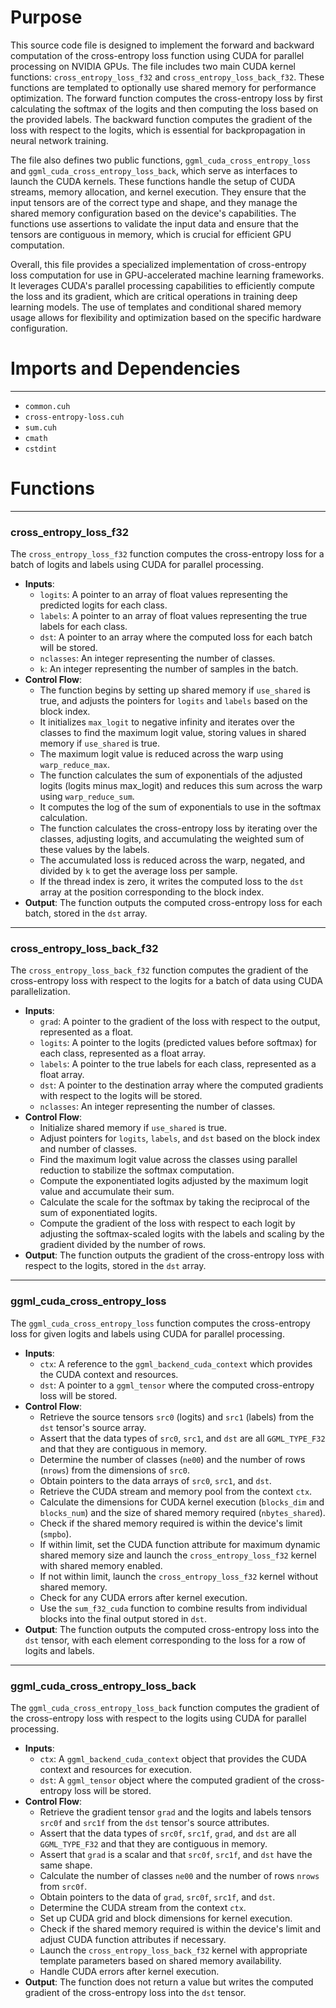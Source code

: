 # Purpose
This source code file is designed to implement the forward and backward computation of the cross-entropy loss function using CUDA for parallel processing on NVIDIA GPUs. The file includes two main CUDA kernel functions: `cross_entropy_loss_f32` and `cross_entropy_loss_back_f32`. These functions are templated to optionally use shared memory for performance optimization. The forward function computes the cross-entropy loss by first calculating the softmax of the logits and then computing the loss based on the provided labels. The backward function computes the gradient of the loss with respect to the logits, which is essential for backpropagation in neural network training.

The file also defines two public functions, `ggml_cuda_cross_entropy_loss` and `ggml_cuda_cross_entropy_loss_back`, which serve as interfaces to launch the CUDA kernels. These functions handle the setup of CUDA streams, memory allocation, and kernel execution. They ensure that the input tensors are of the correct type and shape, and they manage the shared memory configuration based on the device's capabilities. The functions use assertions to validate the input data and ensure that the tensors are contiguous in memory, which is crucial for efficient GPU computation.

Overall, this file provides a specialized implementation of cross-entropy loss computation for use in GPU-accelerated machine learning frameworks. It leverages CUDA's parallel processing capabilities to efficiently compute the loss and its gradient, which are critical operations in training deep learning models. The use of templates and conditional shared memory usage allows for flexibility and optimization based on the specific hardware configuration.
# Imports and Dependencies

---
- `common.cuh`
- `cross-entropy-loss.cuh`
- `sum.cuh`
- `cmath`
- `cstdint`


# Functions

---
### cross\_entropy\_loss\_f32
The `cross_entropy_loss_f32` function computes the cross-entropy loss for a batch of logits and labels using CUDA for parallel processing.
- **Inputs**:
    - `logits`: A pointer to an array of float values representing the predicted logits for each class.
    - `labels`: A pointer to an array of float values representing the true labels for each class.
    - `dst`: A pointer to an array where the computed loss for each batch will be stored.
    - `nclasses`: An integer representing the number of classes.
    - `k`: An integer representing the number of samples in the batch.
- **Control Flow**:
    - The function begins by setting up shared memory if `use_shared` is true, and adjusts the pointers for `logits` and `labels` based on the block index.
    - It initializes `max_logit` to negative infinity and iterates over the classes to find the maximum logit value, storing values in shared memory if `use_shared` is true.
    - The maximum logit value is reduced across the warp using `warp_reduce_max`.
    - The function calculates the sum of exponentials of the adjusted logits (logits minus max_logit) and reduces this sum across the warp using `warp_reduce_sum`.
    - It computes the log of the sum of exponentials to use in the softmax calculation.
    - The function calculates the cross-entropy loss by iterating over the classes, adjusting logits, and accumulating the weighted sum of these values by the labels.
    - The accumulated loss is reduced across the warp, negated, and divided by `k` to get the average loss per sample.
    - If the thread index is zero, it writes the computed loss to the `dst` array at the position corresponding to the block index.
- **Output**: The function outputs the computed cross-entropy loss for each batch, stored in the `dst` array.


---
### cross\_entropy\_loss\_back\_f32
The `cross_entropy_loss_back_f32` function computes the gradient of the cross-entropy loss with respect to the logits for a batch of data using CUDA parallelization.
- **Inputs**:
    - `grad`: A pointer to the gradient of the loss with respect to the output, represented as a float.
    - `logits`: A pointer to the logits (predicted values before softmax) for each class, represented as a float array.
    - `labels`: A pointer to the true labels for each class, represented as a float array.
    - `dst`: A pointer to the destination array where the computed gradients with respect to the logits will be stored.
    - `nclasses`: An integer representing the number of classes.
- **Control Flow**:
    - Initialize shared memory if `use_shared` is true.
    - Adjust pointers for `logits`, `labels`, and `dst` based on the block index and number of classes.
    - Find the maximum logit value across the classes using parallel reduction to stabilize the softmax computation.
    - Compute the exponentiated logits adjusted by the maximum logit value and accumulate their sum.
    - Calculate the scale for the softmax by taking the reciprocal of the sum of exponentiated logits.
    - Compute the gradient of the loss with respect to each logit by adjusting the softmax-scaled logits with the labels and scaling by the gradient divided by the number of rows.
- **Output**: The function outputs the gradient of the cross-entropy loss with respect to the logits, stored in the `dst` array.


---
### ggml\_cuda\_cross\_entropy\_loss
The `ggml_cuda_cross_entropy_loss` function computes the cross-entropy loss for given logits and labels using CUDA for parallel processing.
- **Inputs**:
    - `ctx`: A reference to the `ggml_backend_cuda_context` which provides the CUDA context and resources.
    - `dst`: A pointer to a `ggml_tensor` where the computed cross-entropy loss will be stored.
- **Control Flow**:
    - Retrieve the source tensors `src0` (logits) and `src1` (labels) from the `dst` tensor's source array.
    - Assert that the data types of `src0`, `src1`, and `dst` are all `GGML_TYPE_F32` and that they are contiguous in memory.
    - Determine the number of classes (`ne00`) and the number of rows (`nrows`) from the dimensions of `src0`.
    - Obtain pointers to the data arrays of `src0`, `src1`, and `dst`.
    - Retrieve the CUDA stream and memory pool from the context `ctx`.
    - Calculate the dimensions for CUDA kernel execution (`blocks_dim` and `blocks_num`) and the size of shared memory required (`nbytes_shared`).
    - Check if the shared memory required is within the device's limit (`smpbo`).
    - If within limit, set the CUDA function attribute for maximum dynamic shared memory size and launch the `cross_entropy_loss_f32` kernel with shared memory enabled.
    - If not within limit, launch the `cross_entropy_loss_f32` kernel without shared memory.
    - Check for any CUDA errors after kernel execution.
    - Use the `sum_f32_cuda` function to combine results from individual blocks into the final output stored in `dst`.
- **Output**: The function outputs the computed cross-entropy loss into the `dst` tensor, with each element corresponding to the loss for a row of logits and labels.


---
### ggml\_cuda\_cross\_entropy\_loss\_back
The `ggml_cuda_cross_entropy_loss_back` function computes the gradient of the cross-entropy loss with respect to the logits using CUDA for parallel processing.
- **Inputs**:
    - `ctx`: A `ggml_backend_cuda_context` object that provides the CUDA context and resources for execution.
    - `dst`: A `ggml_tensor` object where the computed gradient of the cross-entropy loss will be stored.
- **Control Flow**:
    - Retrieve the gradient tensor `grad` and the logits and labels tensors `src0f` and `src1f` from the `dst` tensor's source attributes.
    - Assert that the data types of `src0f`, `src1f`, `grad`, and `dst` are all `GGML_TYPE_F32` and that they are contiguous in memory.
    - Assert that `grad` is a scalar and that `src0f`, `src1f`, and `dst` have the same shape.
    - Calculate the number of classes `ne00` and the number of rows `nrows` from `src0f`.
    - Obtain pointers to the data of `grad`, `src0f`, `src1f`, and `dst`.
    - Determine the CUDA stream from the context `ctx`.
    - Set up CUDA grid and block dimensions for kernel execution.
    - Check if the shared memory required is within the device's limit and adjust CUDA function attributes if necessary.
    - Launch the `cross_entropy_loss_back_f32` kernel with appropriate template parameters based on shared memory availability.
    - Handle CUDA errors after kernel execution.
- **Output**: The function does not return a value but writes the computed gradient of the cross-entropy loss into the `dst` tensor.


